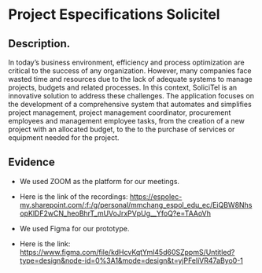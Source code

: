 # Project Especifications Solicitel


## Description.
In today’s business environment, efficiency and process optimization are critical to the success
of any organization. However, many companies face wasted time and resources due to the
lack of adequate systems to manage projects, budgets and related processes. In this context,
SoliciTel is an innovative solution to address these challenges. The application focuses on the
development of a comprehensive system that automates and simplifies project management,
project management coordinator, procurement employees and management employee tasks,
from the creation of a new project with an allocated budget, to the to the purchase of services or
equipment needed for the project.


## Evidence

- We used ZOOM as the platform for our meetings.
- Here is the link of the recordings: https://espolec-my.sharepoint.com/:f:/g/personal/mmchang_espol_edu_ec/EiQBW8NhsopKlDF2wCN_heoBhrT_mUVoJrxPVpUg__YfoQ?e=TAAoVh


- We used Figma for our prototype.
- Here is the link: https://www.figma.com/file/kdHcvKqtYml45d60SZppmS/Untitled?type=design&node-id=0%3A1&mode=design&t=yjPFeliVR47aByo0-1
